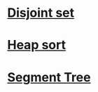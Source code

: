 # [Disjoint set](https://www.youtube.com/watch?v=wU6udHRIkcc)
# [Heap sort](https://en.wikipedia.org/wiki/Heapsort)
# [Segment Tree](https://www.youtube.com/watch?v=Ic7OO3Uw6J0)
